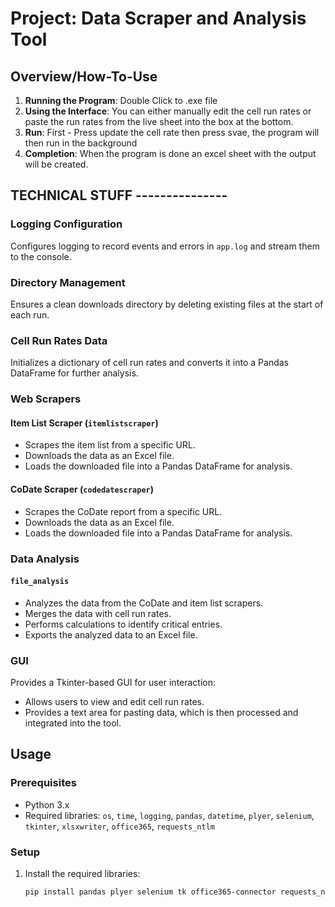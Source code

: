 # Project: Data Scraper and Analysis Tool

## Overview/How-To-Use

1. **Running the Program**: Double Click to .exe file
2. **Using the Interface**: You can either manually edit the cell run rates or paste the run rates from the live sheet into the box at the bottom.
3. **Run**: First - Press update the cell rate then press svae, the program will then run in the background
4. **Completion**: When the program is done an excel sheet with the output will be created.

## TECHNICAL STUFF ---------------

### Logging Configuration
Configures logging to record events and errors in `app.log` and stream them to the console.

### Directory Management
Ensures a clean downloads directory by deleting existing files at the start of each run.

### Cell Run Rates Data
Initializes a dictionary of cell run rates and converts it into a Pandas DataFrame for further analysis.

### Web Scrapers
#### Item List Scraper (`itemlistscraper`)
- Scrapes the item list from a specific URL.
- Downloads the data as an Excel file.
- Loads the downloaded file into a Pandas DataFrame for analysis.

#### CoDate Scraper (`codedatescraper`)
- Scrapes the CoDate report from a specific URL.
- Downloads the data as an Excel file.
- Loads the downloaded file into a Pandas DataFrame for analysis.

### Data Analysis
#### `file_analysis`
- Analyzes the data from the CoDate and item list scrapers.
- Merges the data with cell run rates.
- Performs calculations to identify critical entries.
- Exports the analyzed data to an Excel file.

### GUI
Provides a Tkinter-based GUI for user interaction:
- Allows users to view and edit cell run rates.
- Provides a text area for pasting data, which is then processed and integrated into the tool.

## Usage

### Prerequisites
- Python 3.x
- Required libraries: `os`, `time`, `logging`, `pandas`, `datetime`, `plyer`, `selenium`, `tkinter`, `xlsxwriter`, `office365`, `requests_ntlm`

### Setup
1. Install the required libraries:
   ```bash
   pip install pandas plyer selenium tk office365-connector requests_ntlm xlsxwriter
   ```
